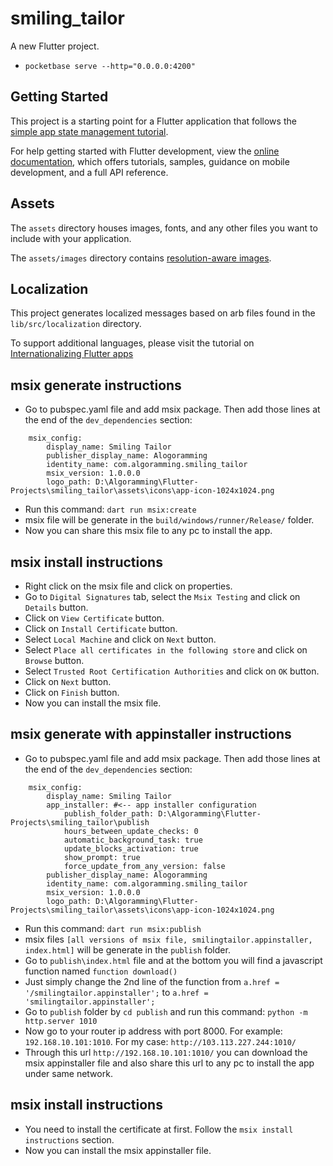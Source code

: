 # smiling_tailor

A new Flutter project.


- `pocketbase serve --http="0.0.0.0:4200"`

## Getting Started

This project is a starting point for a Flutter application that follows the
[simple app state management
tutorial](https://flutter.dev/docs/development/data-and-backend/state-mgmt/simple).

For help getting started with Flutter development, view the
[online documentation](https://flutter.dev/docs), which offers tutorials,
samples, guidance on mobile development, and a full API reference.

## Assets

The `assets` directory houses images, fonts, and any other files you want to
include with your application.

The `assets/images` directory contains [resolution-aware
images](https://flutter.dev/docs/development/ui/assets-and-images#resolution-aware).

## Localization

This project generates localized messages based on arb files found in
the `lib/src/localization` directory.

To support additional languages, please visit the tutorial on
[Internationalizing Flutter
apps](https://flutter.dev/docs/development/accessibility-and-localization/internationalization)


## msix generate instructions

- Go to pubspec.yaml file and add msix package. Then add those lines at the end of the `dev_dependencies` section:

```
    msix_config:
        display_name: Smiling Tailor
        publisher_display_name: Alogoramming
        identity_name: com.algoramming.smiling_tailor
        msix_version: 1.0.0.0
        logo_path: D:\Algoramming\Flutter-Projects\smiling_tailor\assets\icons\app-icon-1024x1024.png
```

- Run this command: `dart run msix:create`
- msix file will be generate in the `build/windows/runner/Release/` folder.
- Now you can share this msix file to any pc to install the app.


## msix install instructions

- Right click on the msix file and click on properties.
- Go to `Digital Signatures` tab, select the `Msix Testing` and click on `Details` button.
- Click on `View Certificate` button.
- Click on `Install Certificate` button.
- Select `Local Machine` and click on `Next` button.
- Select `Place all certificates in the following store` and click on `Browse` button.
- Select `Trusted Root Certification Authorities` and click on `OK` button.
- Click on `Next` button.
- Click on `Finish` button.
- Now you can install the msix file.


## msix generate with appinstaller instructions

- Go to pubspec.yaml file and add msix package. Then add those lines at the end of the `dev_dependencies` section:

```
    msix_config:
        display_name: Smiling Tailor
        app_installer: #<-- app installer configuration
            publish_folder_path: D:\Algoramming\Flutter-Projects\smiling_tailor\publish
            hours_between_update_checks: 0
            automatic_background_task: true
            update_blocks_activation: true
            show_prompt: true
            force_update_from_any_version: false
        publisher_display_name: Alogoramming
        identity_name: com.algoramming.smiling_tailor
        msix_version: 1.0.0.0
        logo_path: D:\Algoramming\Flutter-Projects\smiling_tailor\assets\icons\app-icon-1024x1024.png
```

- Run this command: `dart run msix:publish`
- msix files `[all versions of msix file, smilingtailor.appinstaller, index.html]` will be generate in the `publish` folder.
- Go to `publish\index.html` file and at the bottom you will find a javascript function named `function download()`
- Just simply change the 2nd line of the function from `a.href = '/smilingtailor.appinstaller';` to `a.href = 'smilingtailor.appinstaller';`
- Go to `publish` folder by `cd publish` and run this command: `python -m http.server 1010`
- Now go to your router ip address with port 8000. For example: `192.168.10.101:1010`. For my case: `http://103.113.227.244:1010/`
- Through this url `http://192.168.10.101:1010/` you can download the msix appinstaller file and also share this url to any pc to install the app under same network.


## msix install instructions

- You need to install the certificate at first. Follow the `msix install instructions` section.
- Now you can install the msix appinstaller file.
